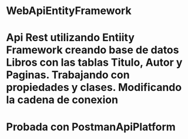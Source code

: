 # WebApiEntityFramework
# Api Rest  utilizando  Entiity Framework creando base de datos Libros con las tablas Titulo, Autor y Paginas. Trabajando con propiedades y clases. Modificando la cadena de conexion 
# Probada con  PostmanApiPlatform
